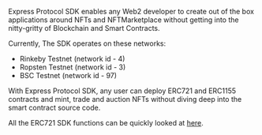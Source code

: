 Express Protocol SDK enables any Web2 developer to create out of the box applications around NFTs and NFTMarketplace without getting into the nitty-gritty of Blockchain and Smart Contracts.

Currently, The SDK operates on these networks:

- Rinkeby Testnet (network id - 4)
- Ropsten Testnet (network id - 3)
- BSC Testnet (network id - 97)

With Express Protocol SDK, any user can deploy ERC721 and ERC1155 contracts and mint, trade and auction NFTs without diving deep into the smart contract source code.

All the ERC721 SDK functions can be quickly looked at [here](../sdk/SDKFunctions/erc721.md).
